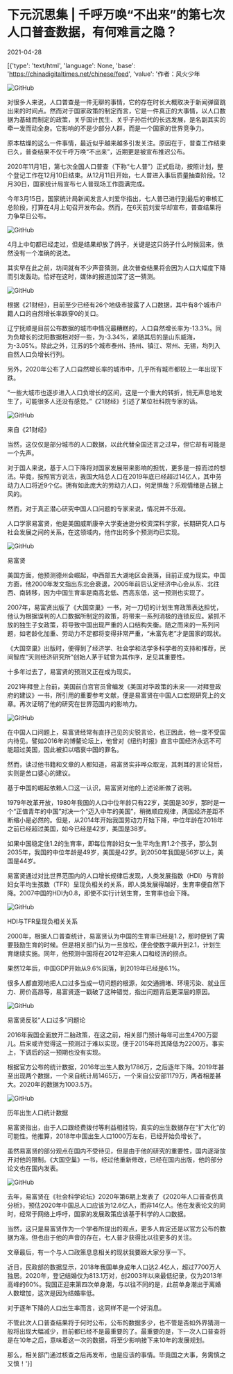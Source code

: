 # 下元沉思集 | 千呼万唤“不出来”的第七次人口普查数据，有何难言之隐？

2021-04-28

[{'type': 'text/html', 'language': None, 'base': 'https://chinadigitaltimes.net/chinese/feed', 'value': '作者：风火少年

![GitHub](https://chinadigitaltimes.net/chinese/files/2021/04/post-665364-6088e0337c6bb.png)

对很多人来说，人口普查是一件无聊的事情，它的存在时长大概取决于新闻弹窗跳出来的时间点。然而对于国家政策的制定而言，它是一件真正的大事情，以人口数据为基础而制定的政策，关乎国计民生、关乎子孙后代的长远发展，是名副其实的牵一发而动全身。它影响的不是少部分人群，而是一个国家的世界竞争力。

原本枯燥的这么一件事情，最近似乎越来越多引发关注。原因在于，普查工作结束已久，普查结果不仅千呼万唤“不出来”，近期更是被宣布推迟公布。

2020年11月1日，第七次全国人口普查（下称“七人普”）正式启动，按照计划，整个登记工作在12月10日结束。从12月11日开始，七人普进入事后质量抽查阶段。12月30日，国家统计局宣布七人普现场工作圆满完成。

今年3月15日，国家统计局新闻发言人刘爱华指出，七人普已进行到最后的审核汇总阶段，打算在4月上旬召开发布会。然而，在6天前刘爱华却宣布，普查结果将力争早日公布。

![GitHub](https://chinadigitaltimes.net/chinese/files/2021/04/post-665364-6088e0360243a.)

4月上中旬都已经走过，但是结果却放了鸽子，关键是这只鸽子什么时候回来，依然没有一个准确的说法。

其实早在此之前，坊间就有不少声音猜测，此次普查结果将会因为人口大幅度下降而引发轰动。恰好在这时，媒体的报道加深了这一猜测。

![GitHub](https://chinadigitaltimes.net/chinese/files/2021/04/post-665364-6088e03789747.png)

根据《21财经》，目前至少已经有26个地级市披露了人口数据，其中有8个城市户籍人口的自然增长率跌穿0的关口。

辽宁抚顺是目前公布数据的城市中情况最糟糕的，人口自然增长率为-13.3%。同为负增长的沈阳数据相对好一些，为-3.34%，紧随其后的是山东威海，为-3.05%。除此之外，江苏的5个城市泰州、扬州、镇江、常州、无锡，均列入自然人口负增长行列。

另外，2020年公布了人口自然增长率的城市中，几乎所有城市都较上一年出现下跌。

“一些大城市也逐步进入人口负增长的区间，这是一个重大的转折，悄无声息地发生了，可能很多人还没有感觉。”《21财经》引述了某位社科院专家的话。

![GitHub](https://chinadigitaltimes.net/chinese/files/2021/04/post-665364-6088e03968a46.)

来自《21财经》

当然，这仅仅是部分城市的人口数据，以此代替全国还言之过早，但它却有可能是一个先声。

对于国人来说，基于人口下降将对国家发展带来影响的担忧，更多是一掠而过的想法。毕竟，按照官方说法，我国大陆总人口在2019年底已经超过14亿人，其中劳动力人口将近9个亿。拥有如此庞大的劳动力人口，何足惧哉？乐观情绪是占据上风的。

然而，对于真正潜心研究中国人口问题的专家来说，情况并不乐观。

人口学家易富贤，他是美国威斯康辛大学麦迪逊分校资深科学家，长期研究人口与社会发展之间的关系，在这领域内，他作出的多个预测均已实现。

![GitHub](https://chinadigitaltimes.net/chinese/files/2021/04/post-665364-6088e03c39cc6.png)

易富贤

美国方面，他预测德州会崛起，中西部五大湖地区会衰落，目前正成为现实。中国方面，他2000年发文指出东北会衰退，2005年前后认定经济中心会从东、北往西、南转移，因为中国生育率是南高北低、西高东低，这一预测也实现了。

2007年，易富贤出版了《大国空巢》一书，对一刀切的计划生育政策表达担忧，他认为根据误判的人口数据所制定的政策，将带来一系列消极的连锁反应。紧抓不放的独生子女政策，将导致中国出现严重的人口结构失衡。随之而来的一系列问题，如老龄化加重、劳动力不足都将变得非常严重，“未富先老”才是国家的现状。

《大国空巢》出版时，便得到了经济学、社会学和法学多科学者的支持和推荐，民间智库“天则经济研究所”创始人茅于轼曾为其作序，足见其重要性。

十多年过去了，易富贤的预测又正在成为现实。

2021年拜登上台前，美国前白宫官员曾编发《美国对华政策的未来——对拜登政府的建议》一书，所引用的重要参考文献，便是易富贤在中国人口宏观研究上的文章。再次证明了他的研究在世界范围内的影响力。

![GitHub](https://chinadigitaltimes.net/chinese/files/2021/04/post-665364-6088e03f60e52.png)

在中国人口问题上，易富贤经常有直抒己见的尖锐言论，也正因此，他一度不受国内待见。譬如2016年的博鳌论坛上，他曾对《纽约时报》直言中国经济永远不可能超过美国，因此被扣以唱衰中国的罪名。

然而，读过他书籍和文章的人都知道，易富贤实非哗众取宠，其刺耳的言论背后，实则是苦口婆心的建议。

基于中国的崛起依赖人口这一认识，易富贤对他的上述论断做了说明。

1979年改革开放，1980年我国的人口中位年龄只有22岁，美国是30岁，那时是一个“正值青年的中国”对决一个“迈入中年的美国”，稍微顺应规律，两国经济差距不断缩小是必然的。但是，从2014年开始我国劳动力开始下降，中位年龄在2018年之前已经超过美国，如今已经是42岁，美国是38岁。

如果中国稳定住1.2的生育率，即每位育龄妇女一生平均生育1.2个孩子，那么到2035年，我国的中位年龄是49岁，美国是42岁。到2050年我国是56岁以上，美国是44岁。

易富贤通过对比世界范围内的人口增长规律后发现，人类发展指数（HDI）与育龄妇女平均生孩数（TFR）呈现负相关的关系，即人类发展得越好，生育率便自然下降。2007中国的HDI为0.8，即使不实行计划生育，生育率也会下降。

![GitHub](https://chinadigitaltimes.net/chinese/files/2021/04/post-665364-6088e0425fe97.png)

HDI与TFR呈现负相关关系

2000年，根据人口普查统计，易富贤认为中国的生育率已经是1.2，那时便到了需要鼓励生育的时候。但是相关部门认为一旦放松，便会使数字飙升到2.1，计划生育继续实施。同年，他预测中国将在2012年迎来人口和经济的拐点。

果然12年后，中国GDP开始从9.6%回落，到2019年已经是6.1%。

很多人都直观地把人口过多当成一切问题的根源，如交通拥堵、环境污染、就业压力、房价高昂等，易富贤逐一戳破了这种错觉，指出问题背后更深层的原因。

![GitHub](https://chinadigitaltimes.net/chinese/files/2021/04/post-665364-6088e044f2a9b.png)

易富贤反驳“人口过多”问题论

2016年我国全面放开二胎政策，在这之前，相关部门预计每年可出生4700万婴儿。后来或许觉得这一预测过于难以实现，便于2015年将其降低为2200万。事实上，下调后的这一预期也没有实现。

根据官方公布的统计数据，2016年出生人数为1786万，之后逐年下降。2019年甚至出现两个数据，一个来自统计局1465万，一个来自公安部1179万，两者相差甚大。2020年的数据为1003.5万。

![GitHub](https://chinadigitaltimes.net/chinese/files/2021/04/post-665364-6088e046cfd03.)

历年出生人口统计数据

易富贤指出，由于人口跟经费拨付等利益相挂钩，真实的出生数据存在“扩大化”的可能性。他推算，2018年中国出生人口1000万左右，已经开始负增长了。

虽然易富贤的部分观点在国内不受待见，但是由于他的研究的重要性，国内逐渐放开对他的限制。《大国空巢》一书，经过他重新修改，已经在国内出版，他的部分论文也在国内发表。

![GitHub](https://chinadigitaltimes.net/chinese/files/2021/04/post-665364-6088e048b038d.)

去年，易富贤在《社会科学论坛》2020年第6期上发表了《2020年人口普查仿真分析》，预估2020年中国总人口应该为12.6亿人，而非14亿人。他在发表论文的同时，经常于网络上呼吁，国家的发展政策应该基于科学的人口数据。

当然，这只是易富贤作为一个学者所提出的观点，更多人肯定还是以官方公布的数据为准。但也由于他的声音的存在，七人普才获得比以往更多的关注。

文章最后，有一个与人口政策息息相关的现状我要跟大家分享一下。

近日，民政部的数据显示，2018年我国单身成年人口达2.4亿人，超过7700万人独居。2020年，登记结婚仅为813.1万对，创2003年以来最低纪录，仅为2013年高峰的60%。我国正迎来第四次单身潮，与以往不同的是，此前单身潮出于离婚人数增加，这次是因为结婚率低。

对于逐年下降的人口出生率而言，这同样不是一个好消息。

不管此次人口普查结果将于何时公布，公布的数据多少，也不管是否如外界猜测一般将出现大幅减少，目前都已经不是最重要的了。最重要的是，下一次人口普查将是在10年之后，意味着这一次的数据，将至少影响接下来10年的发展规划。

那么，相关部门通过核查之后再发布，也是应该的事情。毕竟国之大事，务需慎之又慎！'}]